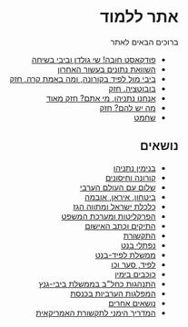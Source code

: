 <div dir="rtl" markdown="1">

# אתר ללמוד

ברוכים הבאים לאתר

* [פודקאסט חובה! שי גולדן וביבי בשיחה](https://www.youtube.com/watch?v=_bJy9XLzXvM)
* [השוואת נתונים בעשור האחרון](https://imgur.com/PcMt3Br)
* [ביבי מול לפיד בקורונה, ומה באמת קרה. חזק](https://www.youtube.com/watch?v=7WkdiQLiNdk)
* [בובוטציה. חזק](https://youtu.be/EzFrkdT8-Ic)
* [אנחנו נתניהו, מי אתם? חזק מאוד](https://twitter.com/yotambarnoy/status/1373636082747768837?s=20)
* [מה יש להם? חזק](https://youtu.be/DGaEOUj5F3U)
* [שחמט](https://youtu.be/YJkcn2fKslg)

## נושאים

* [בנימין נתניהו](content/bibi.md)
* [קורונה וחיסונים](content/health.md)
* [שלום עם העולם הערבי](content/arab_world.md)
* [ביטחון, איראן, אובמה](content/security.md)
* [כלכלת ישראל ומתווה הגז](content/economy.md)
* [הפרקליטות ומערכת המשפט](content/justice.md)
* [התיקים וכתב האישום](content/cases.md)
* [התקשורת](content/the_media.md)
* [נפתלי בנט](content/bennett.md)
* [ממשלת לפיד-בנט](content/left_govt.md)
* [לפיד, סער וכו](content/opponents.md)
* [כוכבים בימין](content/right_stars.md)
* [התנהגות כחל"ב בממשלת ביבי-גנץ](content/blue_white.md)
* [המפלגות הערביות בכנסת](content/knesset_arabs.md)
* [נושאים אחרים](content/other.md)
* [המדריך הימני לתקשורת האמריקאית](content/us_media.md)
</div>
